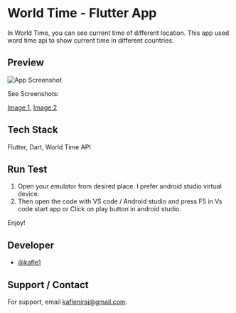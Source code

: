 
# World Time - Flutter App

In World Time, you can see current time of different location. This app used word time api to show current time in different countries.

## Preview

![App Screenshot](https://i.ibb.co/10RcP4H/Screenshot-1632118937.png)

See Screenshots:

[Image 1](https://i.ibb.co/10RcP4H/Screenshot-1632118937.png), 
[Image 2](https://i.ibb.co/Z8z1PbN/Screenshot-1632118950.png)
  
## Tech Stack

Flutter, Dart, World Time API


  
## Run Test

 1. Open your emulator from desired place. I prefer android studio virtual device.
2. Then open the code with VS code / Android studio and press F5 in Vs code start app or Click on play button in android studio.

 
 Enjoy!
  
## Developer

- [@kafle1](https://www.github.com/kafle1)

  
## Support / Contact

For support, email kafleniraj@gmail.com.

  
